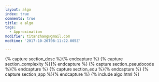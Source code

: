 ```yaml
---
layout: algo
index: true
comments: true
title: a algo
tags:
  - Approximation
modifier: titanzhang@gmail.com
modtime: '2017-10-26T08:11:22.005Z'

---
```

{% capture section_desc %}{% endcapture %}
{% capture section_complexity %}{% endcapture %}
{% capture section_pseudocode %}{% endcapture %}
{% capture section_edu %}{% endcapture %}
{% capture section_app %}{% endcapture %}
{% include algo.html %}